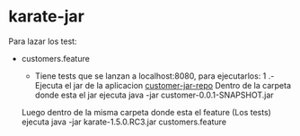 # karate-jar
Para lazar los test:

+ customers.feature
  +  Tiene tests que se lanzan a localhost:8080, para ejecutarlos:
  1 .- Ejecuta el jar de la aplicacion [customer-jar-repo](https://github.com/rommelayala/customer-back)
    Dentro de la carpeta donde esta el jar ejecuta
        java -jar customer-0.0.1-SNAPSHOT.jar
    
    Luego dentro de la misma carpeta donde esta el feature (Los tests) ejecuta
        java -jar karate-1.5.0.RC3.jar customers.feature
